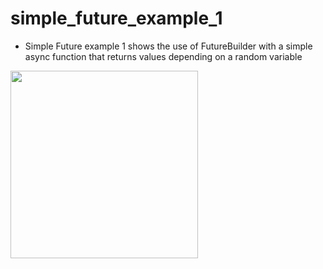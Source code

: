 # simple_future_example_1

- Simple Future example 1 shows the use of FutureBuilder with a simple async function that returns values depending on a random variable
  
 <img src="https://user-images.githubusercontent.com/28717626/139451965-3439dde9-85c4-4030-8522-3703a1445c0e.gif" width="300" />
